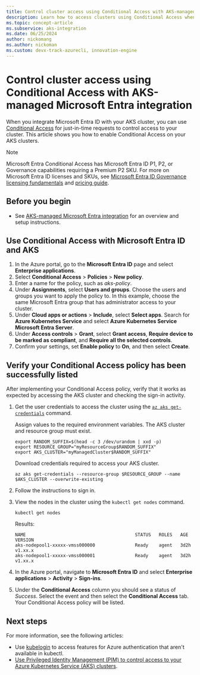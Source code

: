```yaml
---
title: Control cluster access using Conditional Access with AKS-managed Microsoft Entra integration
description: Learn how to access clusters using Conditional Access when integrating Microsoft Entra ID in your Azure Kubernetes Service (AKS) clusters.
ms.topic: concept-article
ms.subservice: aks-integration
ms.date: 06/25/2024
author: nickomang
ms.author: nickoman
ms.custom: devx-track-azurecli, innovation-engine
---
```


# Control cluster access using Conditional Access with AKS-managed Microsoft Entra integration

When you integrate Microsoft Entra ID with your AKS cluster, you can use [Conditional Access][aad-conditional-access] for just-in-time requests to control access to your cluster. This article shows you how to enable Conditional Access on your AKS clusters.

> [!NOTE]
> Microsoft Entra Conditional Access has Microsoft Entra ID P1, P2, or Governance capabilities requiring a Premium P2 SKU. For more on Microsoft Entra ID licenses and SKUs, see [Microsoft Entra ID Governance licensing fundamentals][licensing-fundamentals] and [pricing guide][aad-pricing].

## Before you begin

* See [AKS-managed Microsoft Entra integration](./managed-azure-ad.md) for an overview and setup instructions.

## Use Conditional Access with Microsoft Entra ID and AKS

1. In the Azure portal, go to the **Microsoft Entra ID** page and select **Enterprise applications**.
1. Select **Conditional Access** > **Policies** > **New policy**.
1. Enter a name for the policy, such as *aks-policy*.
1. Under **Assignments**, select **Users and groups**. Choose the users and groups you want to apply the policy to. In this example, choose the same Microsoft Entra group that has administrator access to your cluster.
1. Under **Cloud apps or actions** > **Include**, select **Select apps**. Search for **Azure Kubernetes Service** and select **Azure Kubernetes Service Microsoft Entra Server**.
1. Under **Access controls** > **Grant**, select **Grant access**, **Require device to be marked as compliant**, and **Require all the selected controls**.
1. Confirm your settings, set **Enable policy** to **On**, and then select **Create**.

## Verify your Conditional Access policy has been successfully listed

After implementing your Conditional Access policy, verify that it works as expected by accessing the AKS cluster and checking the sign-in activity.

1. Get the user credentials to access the cluster using the [`az aks get-credentials`][az-aks-get-credentials] command.

    Assign values to the required environment variables. The AKS cluster and resource group must exist.

    ```azurecli-interactive
    export RANDOM_SUFFIX=$(head -c 3 /dev/urandom | xxd -p)
    export RESOURCE_GROUP="myResourceGroup$RANDOM_SUFFIX"
    export AKS_CLUSTER="myManagedCluster$RANDOM_SUFFIX"
    ```

    Download credentials required to access your AKS cluster.

    ```azurecli-interactive
    az aks get-credentials --resource-group $RESOURCE_GROUP --name $AKS_CLUSTER --overwrite-existing
    ```

1. Follow the instructions to sign in.

1. View the nodes in the cluster using the `kubectl get nodes` command.

    ```azurecli-interactive
    kubectl get nodes
    ```

    Results:

    <!-- expected_similarity=0.3 -->

    ```output
    NAME                                         STATUS   ROLES   AGE     VERSION
    aks-nodepool1-xxxxx-vmss000000               Ready    agent   3d2h    v1.xx.x
    aks-nodepool1-xxxxx-vmss000001               Ready    agent   3d2h    v1.xx.x
    ```

1. In the Azure portal, navigate to **Microsoft Entra ID** and select **Enterprise applications** > **Activity** > **Sign-ins**.

1. Under the **Conditional Access** column you should see a status of *Success*. Select the event and then select the **Conditional Access** tab. Your Conditional Access policy will be listed.

## Next steps

For more information, see the following articles:

* Use [kubelogin](https://github.com/Azure/kubelogin) to access features for Azure authentication that aren't available in kubectl.
* [Use Privileged Identity Management (PIM) to control access to your Azure Kubernetes Service (AKS) clusters][pim-aks].

<!-- LINKS - External -->
[aad-pricing]: https://azure.microsoft.com/pricing/details/active-directory/

<!-- LINKS - Internal -->
[aad-conditional-access]: /azure/active-directory/conditional-access/overview
[licensing-fundamentals]: /entra/id-governance/licensing-fundamentals
[az-aks-get-credentials]: /cli/azure/aks#az_aks_get_credentials
[pim-aks]: ./privileged-identity-management.md